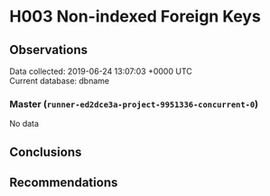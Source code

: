 # H003 Non-indexed Foreign Keys #

## Observations ##
Data collected: 2019-06-24 13:07:03 +0000 UTC  
Current database: dbname  

### Master (`runner-ed2dce3a-project-9951336-concurrent-0`) ###


No data


## Conclusions ##


## Recommendations ##

